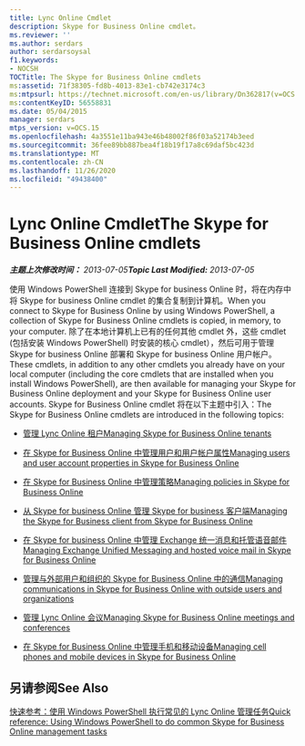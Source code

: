 ```yaml
---
title: Lync Online Cmdlet
description: Skype for Business Online cmdlet。
ms.reviewer: ''
ms.author: serdars
author: serdarsoysal
f1.keywords:
- NOCSH
TOCTitle: The Skype for Business Online cmdlets
ms:assetid: 71f38305-fd8b-4013-83e1-cb742e3174c3
ms:mtpsurl: https://technet.microsoft.com/en-us/library/Dn362817(v=OCS.15)
ms:contentKeyID: 56558831
ms.date: 05/04/2015
manager: serdars
mtps_version: v=OCS.15
ms.openlocfilehash: 4a3551e11ba943e46b48002f86f03a52174b3eed
ms.sourcegitcommit: 36fee89bb887bea4f18b19f17a8c69daf5bc423d
ms.translationtype: MT
ms.contentlocale: zh-CN
ms.lasthandoff: 11/26/2020
ms.locfileid: "49438400"
---
```

# <a name="the-skype-for-business-online-cmdlets"></a><span data-ttu-id="b3f68-103">Lync Online Cmdlet</span><span class="sxs-lookup"><span data-stu-id="b3f68-103">The Skype for Business Online cmdlets</span></span>

<div data-xmlns="http://www.w3.org/1999/xhtml">

<div class="topic" data-xmlns="http://www.w3.org/1999/xhtml" data-msxsl="urn:schemas-microsoft-com:xslt" data-cs="https://msdn.microsoft.com/">

<div data-asp="https://msdn2.microsoft.com/asp">



</div>

<div id="mainSection">

<div id="mainBody"><span data-ttu-id="b3f68-104">

<span> </span></span><span class="sxs-lookup"><span data-stu-id="b3f68-104">

<span> </span></span></span>

<span data-ttu-id="b3f68-105">_**主题上次修改时间：** 2013-07-05_</span><span class="sxs-lookup"><span data-stu-id="b3f68-105">_**Topic Last Modified:** 2013-07-05_</span></span>

<span data-ttu-id="b3f68-106">使用 Windows PowerShell 连接到 Skype for business Online 时，将在内存中将 Skype for business Online cmdlet 的集合复制到计算机。</span><span class="sxs-lookup"><span data-stu-id="b3f68-106">When you connect to Skype for Business Online by using Windows PowerShell, a collection of Skype for Business Online cmdlets is copied, in memory, to your computer.</span></span> <span data-ttu-id="b3f68-107">除了在本地计算机上已有的任何其他 cmdlet 外，这些 cmdlet (包括安装 Windows PowerShell) 时安装的核心 cmdlet），然后可用于管理 Skype for business Online 部署和 Skype for business Online 用户帐户。</span><span class="sxs-lookup"><span data-stu-id="b3f68-107">These cmdlets, in addition to any other cmdlets you already have on your local computer (including the core cmdlets that are installed when you install Windows PowerShell), are then available for managing your Skype for Business Online deployment and your Skype for Business Online user accounts.</span></span> <span data-ttu-id="b3f68-108">Skype for Business Online cmdlet 将在以下主题中引入：</span><span class="sxs-lookup"><span data-stu-id="b3f68-108">The Skype for Business Online cmdlets are introduced in the following topics:</span></span>

  - [<span data-ttu-id="b3f68-109">管理 Lync Online 租户</span><span class="sxs-lookup"><span data-stu-id="b3f68-109">Managing Skype for Business Online tenants</span></span>](https://docs.microsoft.com/skypeforbusiness/set-up-your-computer-for-windows-powershell/manage-skype-for-business-online-organizations)

  - [<span data-ttu-id="b3f68-110">在 Skype for Business Online 中管理用户和用户帐户属性</span><span class="sxs-lookup"><span data-stu-id="b3f68-110">Managing users and user account properties in Skype for Business Online</span></span>](https://docs.microsoft.com/skypeforbusiness/manage/user-accounts/user-accounts)

  - [<span data-ttu-id="b3f68-111">在 Skype for Business Online 中管理策略</span><span class="sxs-lookup"><span data-stu-id="b3f68-111">Managing policies in Skype for Business Online</span></span>](https://docs.microsoft.com/office365/enterprise/powershell/manage-skype-for-business-online-policies-with-office-365-powershell)

  - [<span data-ttu-id="b3f68-112">从 Skype for business Online 管理 Skype for business 客户端</span><span class="sxs-lookup"><span data-stu-id="b3f68-112">Managing the Skype for Business client from Skype for Business Online</span></span>](https://docs.microsoft.com/skypeforbusiness/set-up-skype-for-business-online/deploy-the-skype-for-business-client-in-office-365)

  - [<span data-ttu-id="b3f68-113">在 Skype for business Online 中管理 Exchange 统一消息和托管语音邮件</span><span class="sxs-lookup"><span data-stu-id="b3f68-113">Managing Exchange Unified Messaging and hosted voice mail in Skype for Business Online</span></span>](https://docs.microsoft.com/skypeforbusiness/set-up-your-computer-for-windows-powershell/manage-exchange-unified-messaging-and-hosted-voicemail)

  - [<span data-ttu-id="b3f68-114">管理与外部用户和组织的 Skype for Business Online 中的通信</span><span class="sxs-lookup"><span data-stu-id="b3f68-114">Managing communications in Skype for Business Online with outside users and organizations</span></span>](https://docs.microsoft.com/skypeforbusiness/set-up-skype-for-business-online/allow-users-to-contact-external-skype-for-business-users)

  - [<span data-ttu-id="b3f68-115">管理 Lync Online 会议</span><span class="sxs-lookup"><span data-stu-id="b3f68-115">Managing Skype for Business Online meetings and conferences</span></span>](https://docs.microsoft.com/skypeforbusiness/manage/conferencing/conferencing-policies)

  - [<span data-ttu-id="b3f68-116">在 Skype for Business Online 中管理手机和移动设备</span><span class="sxs-lookup"><span data-stu-id="b3f68-116">Managing cell phones and mobile devices in Skype for Business Online</span></span>](https://docs.microsoft.com/skypeforbusiness/set-up-policies-in-your-organization/set-up-mobile-policies-for-your-organization)

<div>

## <a name="see-also"></a><span data-ttu-id="b3f68-117">另请参阅</span><span class="sxs-lookup"><span data-stu-id="b3f68-117">See Also</span></span>


[<span data-ttu-id="b3f68-118">快速参考：使用 Windows PowerShell 执行常见的 Lync Online 管理任务</span><span class="sxs-lookup"><span data-stu-id="b3f68-118">Quick reference: Using Windows PowerShell to do common Skype for Business Online management tasks</span></span>](https://docs.microsoft.com/office365/enterprise/powershell/manage-skype-for-business-online-with-office-365-powershell)  
  

<span data-ttu-id="b3f68-119"></div>

</div>

<span> </span>

</div>

</div>

</span><span class="sxs-lookup"><span data-stu-id="b3f68-119"></div>

</div>

<span> </span>

</div>

</div>

</span></span></div>

